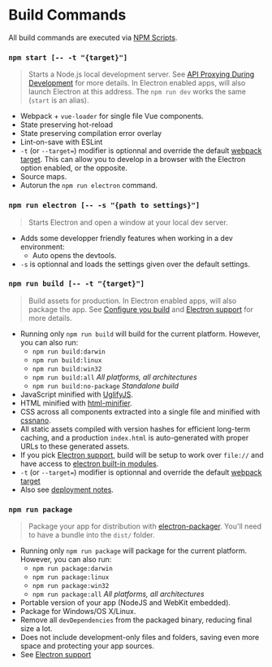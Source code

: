# Build Commands

All build commands are executed via [NPM Scripts](https://docs.npmjs.com/misc/scripts).

### `npm start [-- -t "{target}"]`

> Starts a Node.js local development server. See [API Proxying During Development](proxy.md) for more details. In Electron enabled apps, will also launch Electron at this address. The `npm run dev` works the same (`start` is an alias).

- Webpack + `vue-loader` for single file Vue components.
- State preserving hot-reload
- State preserving compilation error overlay
- Lint-on-save with ESLint
- `-t` (or `--target=`) modifier is optionnal and override the default [webpack target](https://webpack.github.io/docs/configuration.html#target). This can allow you to develop in a browser with the Electron option enabled, or the opposite.
- Source maps.
- Autorun the `npm run electron` command.

### `npm run electron [-- -s "{path to settings}"]`

> Starts Electron and open a window at your local dev server.

- Adds some developper friendly features when working in a dev environment:
  - Auto opens the devtools.
- `-s` is optionnal and loads the settings given over the default settings.

### `npm run build [-- -t "{target}"]`

> Build assets for production. In Electron enabled apps, will also package the app. See [Configure you build](build-config.md) and [Electron support](electron.md) for more details.

- Running only `npm run build` will build for the current platform. However, you can also run:
  - `npm run build:darwin`
  - `npm run build:linux`
  - `npm run build:win32`
  - `npm run build:all` *All platforms, all architectures*
  - `npm run build:no-package` *Standalone build*
- JavaScript minified with [UglifyJS](https://github.com/mishoo/UglifyJS2).
- HTML minified with [html-minifier](https://github.com/kangax/html-minifier).
- CSS across all components extracted into a single file and minified with [cssnano](https://github.com/ben-eb/cssnano).
- All static assets compiled with version hashes for efficient long-term caching, and a production `index.html` is auto-generated with proper URLs to these generated assets.
- If you pick [Electron support](electron.md), build will be setup to work over `file://` and have access to [electron built-in modules](https://github.com/webpack/webpack/blob/3d5dc1a7bf8c7e44acb89d3f0c4b357df6a0ac0a/lib/WebpackOptionsApply.js#L122).
- `-t` (or `--target=`) modifier is optionnal and override the default [webpack target](https://webpack.github.io/docs/configuration.html#target)
- Also see [deployment notes](build-config.md).

### `npm run package`

> Package your app for distribution with [electron-packager](https://github.com/electron-userland/electron-packager). You'll need to have a bundle into the `dist/` folder.

- Running only `npm run package` will package for the current platform. However, you can also run:
  - `npm run package:darwin`
  - `npm run package:linux`
  - `npm run package:win32`
  - `npm run package:all` *All platforms, all architectures*
- Portable version of your app (NodeJS and WebKit embedded).
- Package for Windows/OS X/Linux.
- Remove all `devDependencies` from the packaged binary, reducing final size a lot.
- Does not include development-only files and folders, saving even more space and protecting your app sources.
- See [Electron support](electron.md)
